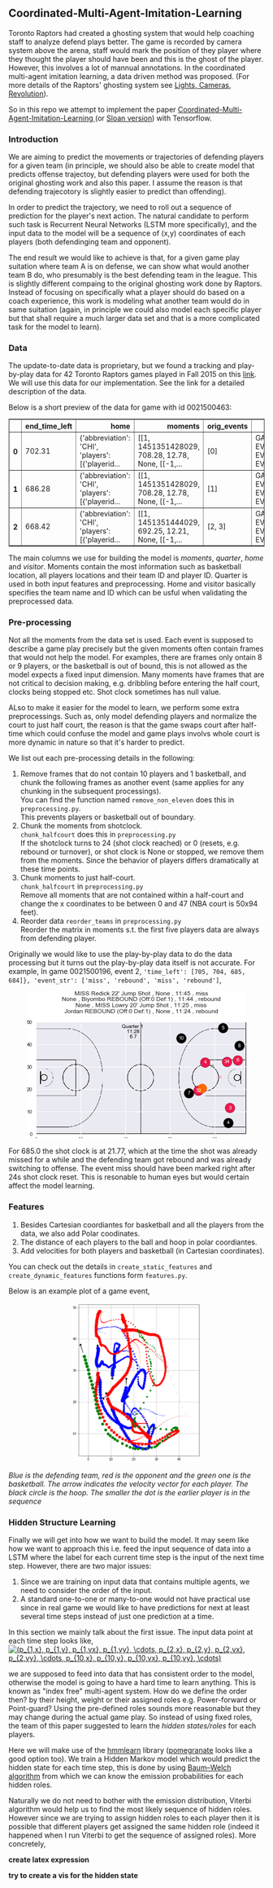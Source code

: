 ## Coordinated-Multi-Agent-Imitation-Learning

Toronto Raptors had created a ghosting system that would help coaching staff to analyze defend plays better. The game is recorded by camera system above the arena, staff would mark the position of they player where they thought the player should have been and this is the ghost of the player. However, this involves a lot of mannual annotations. In the coordinated multi-agent imitation learning, a data driven method was proposed. (For more details of the Raptors' ghosting system see [Lights, Cameras, Revolution](http://grantland.com/features/the-toronto-raptors-sportvu-cameras-nba-analytical-revolution/)). 

So in this repo we attempt to implement the paper [Coordinated-Multi-Agent-Imitation-Learning
](https://arxiv.org/pdf/1703.03121.pdf) (or [Sloan version](https://s3-us-west-1.amazonaws.com/disneyresearch/wp-content/uploads/20170228130457/Data-Driven-Ghosting-using-Deep-Imitation-Learning-Paper1.pdf)) with Tensorflow. 

### Introduction
We are aiming to predict the movements or trajectories of defending players for a given team (in principle, we should also be able to create model that predicts offense trajectoy, but defending players were used for both the original ghosting work and also this paper. I assume the reason is that defending trajecotory is slightly easier to predict than offending).

In order to predict the trajectory, we need to roll out a sequence of prediction for the player's next action. The natural candidate to perform such task is Recurrent Neural Networks (LSTM more specifically), and the input data to the model will be a sequence of (x,y) coordinates of each players (both defendinging team and opponent).

The end result we would like to achieve is that, for a given game play suitation where team A is on defense, we can show what would another team B do, who presumably is the best defending team in the league. This is slightly different compaing to the original ghosting work done by Raptors. Instead of focusing on specifically what a player should do based on a coach experience, this work is modeling what another team would do in same suitation (again, in principle we could also model each specific player but that shall require a much larger data set and that is a more complicated task for the model to learn).

### Data
The update-to-date data is proprietary, but we found a tracking and play-by-play data for 42 Toronto Raptors games
played in Fall 2015 on this [link](http://www.cs.toronto.edu/~urtasun/courses/CSC2541_Winter17/project_2.pdf). We will use this data for our implementation. See the link for a detailed description of the data.

Below is a short preview of the data for game with id 0021500463:

<div>
<table border="1" class="dataframe">
  <thead>
    <tr style="text-align: right;">
      <th></th>
      <th>end_time_left</th>
      <th>home</th>
      <th>moments</th>
      <th>orig_events</th>
      <th>playbyplay</th>
      <th>quarter</th>
      <th>start_time_left</th>
      <th>visitor</th>
    </tr>
  </thead>
  <tbody>
    <tr>
      <th>0</th>
      <td>702.31</td>
      <td>{'abbreviation': 'CHI', 'players': [{'playerid...</td>
      <td>[[1, 1451351428029, 708.28, 12.78, None, [[-1,...</td>
      <td>[0]</td>
      <td>GAME_ID  EVENTNUM  EVENTMSGTYPE  EVENTMS...</td>
      <td>1</td>
      <td>708.28</td>
      <td>{'abbreviation': 'TOR', 'players': [{'playerid...</td>
    </tr>
    <tr>
      <th>1</th>
      <td>686.28</td>
      <td>{'abbreviation': 'CHI', 'players': [{'playerid...</td>
      <td>[[1, 1451351428029, 708.28, 12.78, None, [[-1,...</td>
      <td>[1]</td>
      <td>GAME_ID  EVENTNUM  EVENTMSGTYPE  EVENTMS...</td>
      <td>1</td>
      <td>708.28</td>
      <td>{'abbreviation': 'TOR', 'players': [{'playerid...</td>
    </tr>
    <tr>
      <th>2</th>
      <td>668.42</td>
      <td>{'abbreviation': 'CHI', 'players': [{'playerid...</td>
      <td>[[1, 1451351444029, 692.25, 12.21, None, [[-1,...</td>
      <td>[2, 3]</td>
      <td>GAME_ID  EVENTNUM  EVENTMSGTYPE  EVENTMS...</td>
      <td>1</td>
      <td>692.25</td>
      <td>{'abbreviation': 'TOR', 'players': [{'playerid...</td>
    </tr>
  </tbody>
</table>
</div>

The main columns we use for building the model is *moments*, *quarter*, *home* and *visitor*. Moments contain the most information such as basketball location, all players locations and their team ID and player ID. Quarter is used in both input features and preprocessing. Home and visitor basically specifies the team name and ID which can be usful when validating the preprocessed data.

### Pre-processing
Not all the moments from the data set is used. Each event is supposed to describe a game play precisely but the given moments often contain frames that would not help the model. For examples, there are frames only ontain 8 or 9 players, or the basketball is out of bound, this is not allowed as the model expects a fixed input dimension. Many moments have frames that are not critical to decision making, e.g. dribbling before entering the half court, clocks being stopped etc. Shot clock sometimes has null value.   

ALso to make it easier for the model to learn, we perform some extra preprocessings. Such as, only model defending players and normalize the court to just half court, the reason is that the game swaps court after half-time which could confuse the model and game plays involvs whole court is more dynamic in nature so that it's harder to predict.

We list out each pre-processing details in the following:

1. Remove frames that do not contain 10 players and 1 basketball, and chunk the following frames as another event (same applies for any chunking in the subsequent processings).  
    You can find the function named `remove_non_eleven` does this in `preprocessing.py`.  
    This prevents players or basketball out of boundary. 
2. Chunk the moments from shotclock.  
    `chunk_halfcourt` does this in `preprocessing.py`  
    If the shotclock turns to 24 (shot clock reached) or 0 (resets, e.g. rebound or turnover), or shot clock is None or stopped, we remove them from the moments. Since the behavior of players differs dramatically at these time points.
3. Chunk moments to just half-court.  
    `chunk_halfcourt` in `preprocessing.py`   
    Remove all moments that are not contained within a half-court and change the x coordinates to be between 0 and 47 (NBA court is 50x94 feet).
4. Reorder data
    `reorder_teams` in `preprocessing.py`   
    Reorder the matrix in moments s.t. the first five players data are always from defending player.
    
Originally we would like to use the play-by-play data to do the data processing but it turns out the play-by-play data itself is not accurate. For example, In game 0021500196, event 2, `'time_left': [705, 704, 685, 684]}, 'event_str': ['miss', 'rebound', 'miss', 'rebound']`,
<p align="center">
  <img src="/images/inaccurate.gif">  
</p>  
For 685.0 the shot clock is at 21.77, which at the time the shot was already missed for a while and the defending team got rebound and was already switching to offense. The event miss should have been marked right after 24s shot clock reset. This is resonable to human eyes but would certain affect the model learning.

### Features
1. Besides Cartesian coordiantes for basketball and all the players from the data, we also add Polar coodinates. 
2. The distance of each players to the ball and hoop in polar coordiantes.
3. Add velocities for both players and basketball (in Cartesian coordinates).

You can check out the details in `create_static_features` and `create_dynamic_features` functions form `features.py`.

Below is an example plot of a game event,
<p align="center">
  <img src="/images/trajectory.png" width="50%">  
</p>  
<em>Blue is the defending team, red is the opponent and the green one is the basketball. The arrow indicates the velocity vector for each player. The black circle is the hoop. The smaller the dot is the earlier player is in the sequence</em>

### Hidden Structure Learning
Finally we will get into how we want to build the model. It may seem like how we want to approach this i.e. feed the input sequence of data into a LSTM where the label for each current time step is the input of the next time step. However, there are two major issues:

1. Since we are training on input data that contains multiple agents, we need to consider the order of the input. 
2. A standard one-to-one or many-to-one would not have practical use since in real game we would like to have predictions for next at least several time steps instead of just one prediction at a time.

In this section we mainly talk about the first issue. The input data point at each time step looks like,
<a href="https://www.codecogs.com/eqnedit.php?latex=(p_{1,x},&space;p_{1,y},&space;p_{1,vx},&space;p_{1,vy},&space;\cdots,&space;p_{2,x},&space;p_{2,y},&space;p_{2,vx},&space;p_{2,vy},&space;\cdots,&space;p_{10,x},&space;p_{10,y},&space;p_{10,vx},&space;p_{10,vy},&space;\cdots)" target="_blank"><img src="https://latex.codecogs.com/gif.latex?(p_{1,x},&space;p_{1,y},&space;p_{1,vx},&space;p_{1,vy},&space;\cdots,&space;p_{2,x},&space;p_{2,y},&space;p_{2,vx},&space;p_{2,vy},&space;\cdots,&space;p_{10,x},&space;p_{10,y},&space;p_{10,vx},&space;p_{10,vy},&space;\cdots)" title="(p_{1,x}, p_{1,y}, p_{1,vx}, p_{1,vy}, \cdots, p_{2,x}, p_{2,y}, p_{2,vx}, p_{2,vy}, \cdots, p_{10,x}, p_{10,y}, p_{10,vx}, p_{10,vy}, \cdots)" /></a>

we are supposed to feed into data that has consistent order to the model, otherwise the model is going to have a hard time to learn anything. This is known as "index free" multi-agent system. How do we define the order then? by their height, weight or their assigned roles e.g. Power-forward or Point-guard? Using the pre-defined roles sounds more reasonable but they may change during the actual game play. So instead of using fixed roles, the team of this paper suggested to learn the _hidden states/roles_ for each players.    

Here we will make use of the [hmmlearn](http://hmmlearn.readthedocs.io/en/latest/api.html#gaussianhmm) library ([pomegranate](https://pomegranate.readthedocs.io/en/latest/) looks like a good option too). We train a Hidden Markov model which would predict the hidden state for each time step, this is done by using [Baum–Welch algorithm](https://en.wikipedia.org/wiki/Baum%E2%80%93Welch_algorithm) from which we can know the emission probabilities for each hidden roles.  

Naturally we do not need to bother with the emission distribution, Viterbi algorithm would help us to find the most likely sequence of hidden roles. However since we are trying to assign hidden roles to each player then it is possible that different players get assigned the same hidden role (indeed it happened when I run Viterbi to get the sequence of assigned roles). More concretely,

**create latex expression**

**try to create a vis for the hidden state**

